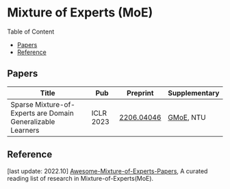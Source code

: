 # Mixture of Experts (MoE)

Table of Content

- [Papers](#papers)
- [Reference](#reference)

## Papers

| Title                                                       | Pub       | Preprint                                    | Supplementary                                                         |
| ----------------------------------------------------------- | --------- | ------------------------------------------- | --------------------------------------------------------------------- |
| Sparse Mixture-of-Experts are Domain Generalizable Learners | ICLR 2023 | [2206.04046](https://arxiv.org/abs/2206.04046) | [GMoE](https://github.com/Luodian/Generalizable-Mixture-of-Experts), NTU |

## Reference

[last update: 2022.10] [Awesome-Mixture-of-Experts-Papers](https://github.com/codecaution/Awesome-Mixture-of-Experts-Papers), A curated reading list of research in Mixture-of-Experts(MoE).
